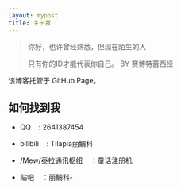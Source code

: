 ```yaml
---
layout: mypost
title: 关于我
---
```


> 你好，也许曾经熟悉，但现在陌生的人

> 只有你的ID才能代表你自己。 BY 赛博特蕾西娅

该博客托管于 GitHub Page。


## 如何找到我

- QQ&nbsp;&nbsp;&nbsp;&nbsp;: 2641387454

- bilibili&nbsp;&nbsp;&nbsp;&nbsp;: Tilapia丽鲷科

- /Mew/泰拉通讯枢纽&nbsp;&nbsp;&nbsp;&nbsp;：童话注册机

- 贴吧&nbsp;&nbsp;&nbsp;&nbsp;：丽鲷科-

